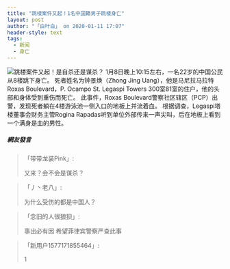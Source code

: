 ```yaml
---
title: "跳楼案件又起！1名中国籍男子跳楼身亡"
layout: post
author: "「白叶白」 on 2020-01-11 17:07"
header-style: text
tags:
  - 新闻
  - 身亡
---
```


<img src="http://images.feileyuan.com/images/ueditor/202001111707000007.jpg" title="跳楼案件又起！是自杀还是谋杀？" alt="跳楼案件又起！是自杀还是谋杀？">
1月8日晚上10:15左右，一名22岁的中国公民从8楼跳下身亡。
死者姓名为钟景焕（Zhong Jing Uang），他是马尼拉马拉特Roxas Boulevard，P. Ocampo St. Legaspi Towers 300室81室的住户，他的头部和身体受到重伤而死亡。
此事件，Roxas Boulevard警察社区辖区（PCP）出警，发现死者躺在4楼游泳池一侧入口的地板上并流着血。
根据调查，Legaspi塔楼董事会财务主管Rogina Rapadas听到单位外部传来一声尖叫，后在地板上看到一个满身是血的男性。

##### 網友發言 
> 「带带龙装Pink」:
> <p>又来？会不会是谋杀？</p>

> 「丿丶老八」:
> <p>为什么受伤的都是中国人？</p>

> 「念旧的人很狼狈」:
> <p>事出必有因 希望菲律宾警察严查此事</p>

> 「新用户1577171855464」:
> <p>1</p>


